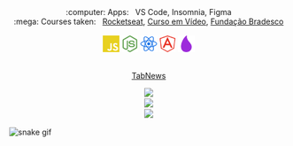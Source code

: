 <div align="center">
  :computer: Apps: &nbsp; VS Code, Insomnia, Figma
  <br/>
  :mega: Courses taken: &nbsp; 
    <a href="https://rocketseat.com.br/">Rocketseat</a>, 
    <a href="https://www.cursoemvideo.com/">Curso em Vídeo</a>, 
    <a href="https://www.ev.org.br/">Fundação Bradesco</a>
  <br/><br/>
  <code><img height="30" src="/img/js.svg"></code>
  <code><img height="30" src="/img/node.svg"></code>
  <code><img height="30" src="/img/react.svg"></code>
  <code><img height="30" src="/img/angular.svg"></code>
  <code><img height="30" src="/img/elixir.svg"></code>
  <br/><br/>
   
  [TabNews](https://www.tabnews.com.br/miguellb)

  <img src="https://www.codewars.com/users/miguel-l-b/badges/small"/>  <br/>
  <img src="http://github-readme-streak-stats.herokuapp.com?user=miguel-l-b&theme=dark&date_format=j%2Fn%5B%2FY%5D&dates=CFEDFF&background=09070F"/><br/>
  <img src="https://profile-counter.glitch.me/to-voando/count.svg"/>
<!--   <p>started 03/05/22</p> -->
</div>

![snake gif](https://github.com/miguel-l-b/miguel-l-b/blob/output/github-contribution-grid-snake.gif)
